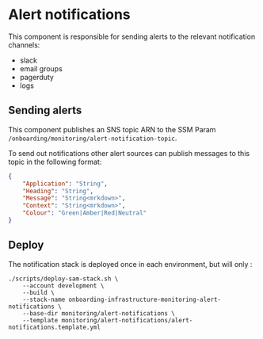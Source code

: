 # Alert notifications

This component is responsible for sending alerts to the relevant notification channels:

- slack
- email groups
- pagerduty
- logs

## Sending alerts

This component publishes an SNS topic ARN to the SSM Param `/onboarding/monitoring/alert-notification-topic`.

To send out notifications other alert sources can publish messages to this topic in the following format:

```json
{
    "Application": "String",
    "Heading": "String",
    "Message": "String<mrkdown>",
    "Context": "String<mrkdown>",
    "Colour": "Green|Amber|Red|Neutral"
}
```

## Deploy

The notification stack is deployed once in each environment, but will only :

```
./scripts/deploy-sam-stack.sh \
    --account development \
    --build \
    --stack-name onboarding-infrastructure-monitoring-alert-notifications \
    --base-dir monitoring/alert-notifications \
    --template monitoring/alert-notifications/alert-notifications.template.yml
```